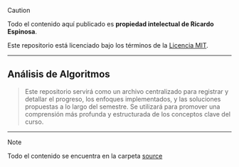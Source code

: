 > [!CAUTION]
> Todo el contenido aquí publicado es **propiedad intelectual de Ricardo Espinosa**.
> 
> Este repositorio está licenciado bajo los términos de la [Licencia MIT](LICENSE).

---

## Análisis de Algoritmos
> Este repositorio servirá como un archivo centralizado para registrar y detallar el progreso, los enfoques implementados, y las soluciones propuestas a lo largo del semestre. Se utilizará para promover una comprensión más profunda y estructurada de los conceptos clave del curso.
---

> [!NOTE]
> Todo el contenido se encuentra en la carpeta [source](https://github.com/ricardofel/Analisis_algoritmos_RicardoE/tree/main/source)